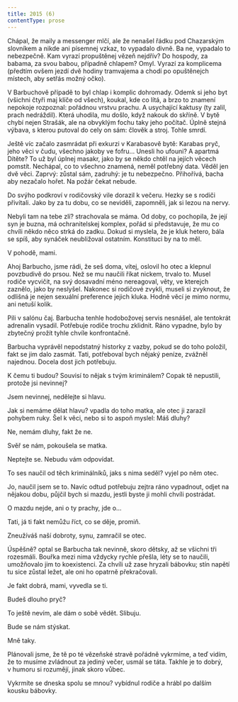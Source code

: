 ```yaml
---
title: 2015 (6)
contentType: prose
---
```


<section>

Chápal, že maily a messenger mlčí, ale že nenašel řádku pod Chazarským slovníkem a nikde ani písemnej vzkaz, to vypadalo divně. Ba ne, vypadalo to nebezpečně. Kam vyrazí propuštěnej vězeň nejdřív? Do hospody, za babama, za svou babou, případně chlapem? Omyl. Vyrazí za komplicema (předtím ovšem jezdí dvě hodiny tramvajema a chodí po opuštěnejch místech, aby setřás možný očko).

V Barbuchově případě to byl chlap i komplic dohromady. Odemk si jeho byt (všichni čtyři maj klíče od všech), koukal, kde co lítá, a brzo to znamení nepokoje rozpoznal: pořádnou vrstvu prachu. A usychající kaktusy (ty zalil, prach nedráždil). Která uhodila, mu došlo, když nakouk do skříně. V bytě chybí nejen Strašák, ale na obvyklým fochu taky jeho počítač. Úplně stejná výbava, s kterou putoval do cely on sám: člověk a stroj. Tohle smrdí.

Ještě víc začalo zasmrádat při exkurzi v Karabasově bytě: Karabas pryč, jeho věci v čudu, všechno jakoby ve fofru… Unesli ho ufouni? A apartmá Dítěte? To už byl úplnej masakr, jako by se někdo chtěl na jejích věcech pomstít. Nechápal, co to všechno znamená, neměl potřebný data. Věděl jen dvě věci. Zaprvý: zůstal sám, zadruhý: je tu nebezpečno. Přihořívá, bacha aby nezačalo hořet. Na požár čekat nebude.

Do svýho podkroví v rodičovský vile dorazil k večeru. Hezky se s rodiči přivítali. Jako by za tu dobu, co se neviděli, zapomněli, jak si lezou na nervy.

Nebyli tam na tebe zlí? strachovala se máma. Od doby, co pocho­pila, že její syn je buzna, má ochranitelskej komplex, pořád si představuje, že mu co chvíli někdo něco strká do zadku. Dokud si myslela, že je kluk hetero, bála se spíš, aby synáček neubližoval ostatním. Konstituci by na to měl.

V pohodě, mami.

Ahoj Barbucho, jsme rádi, že seš doma, vítej, oslovil ho otec a klepnul povzbudivě do prsou. Než se mu naučili říkat nickem, trvalo to. Musel rodiče vycvičit, na svý dosavadní méno nereagoval, věty, ve kterejch zaznělo, jako by neslyšel. Nakonec si rodičové zvykli, museli si zvyknout, že odlišná je nejen sexuální preference jejich kluka. Hodně věcí je mimo normu, ani netuší kolik.

Pili v salónu čaj. Barbucha tenhle hodobožovej servis nesnášel, ale tentokrát adrenalin vysadil. Potřebuje rodiče trochu zklidnit. Ráno vypadne, bylo by zbytečný prožít tyhle chvíle konfrontačně.

Barbucha vyprávěl nepodstatný historky z vazby, pokud se do toho položil, fakt se jim dalo zasmát. Tati, potřeboval bych nějaký peníze, zvážněl najednou. Docela dost jich potřebuju.

K čemu ti budou? Souvisí to nějak s tvým kriminálem? Copak tě nepustili, protože jsi nevinnej?

Jsem nevinnej, nedělejte si hlavu.

Jak si nemáme dělat hlavu? vpadla do toho matka, ale otec ji zarazil pohybem ruky. Šel k věci, nebo si to aspoň myslel: Máš dluhy?

Ne, nemám dluhy, fakt že ne.

Svěř se nám, pokoušela se matka.

Neptejte se. Nebudu vám odpovídat.

To ses naučil od těch kriminálníků, jaks s nima seděl? vyjel po něm otec.

Jo, naučil jsem se to. Navíc odtud potřebuju zejtra ráno vypadnout, odjet na nějakou dobu, půjčil bych si mazdu, jestli byste ji mohli chvíli postrádat.

O mazdu nejde, ani o ty prachy, jde o…

Tati, já ti fakt nemůžu říct, co se děje, promiň.

Zneužíváš naší dobroty, synu, zamračil se otec.

Úspěšně? optal se Barbucha tak nevinně, skoro dětsky, až se všichni tři rozesmáli. Bouřka mezi nima vždycky rychle přešla, léty se to naučili, umožňovalo jim to koexistenci. Za chvíli už zase hryzali bábovku; stín napětí tu sice zůstal ležet, ale oni ho opatrně překračovali.

Je fakt dobrá, mami, vyvedla se ti.

Budeš dlouho pryč?

To ještě nevím, ale dám o sobě vědět. Slibuju.

Bude se nám stýskat.

Mně taky.

Plánovali jsme, že tě po té vězeňské stravě pořádně vykrmíme, a teď vidím, že to musíme zvládnout za jediný večer, usmál se táta. Takhle je to dobrý, v humoru si rozumějí, jinak skoro vůbec.

Vykrmíte se dneska spolu se mnou? vybídnul rodiče a hrábl po dalším kousku bábovky.

</section>
